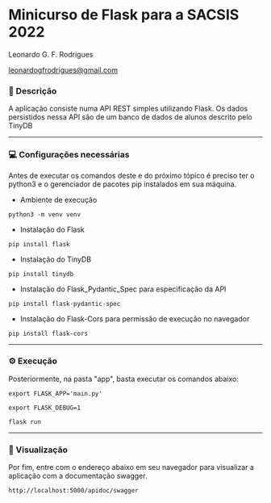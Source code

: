 # Minicurso de Flask para a SACSIS 2022

Leonardo G. F. Rodrigues 

leonardogfrodrigues@gmail.com

### :memo: Descrição
A aplicação consiste numa API REST simples utilizando Flask. Os dados persistidos nessa API são de um banco de dados de alunos descrito pelo TinyDB 
__________________

### :computer: Configurações necessárias 
Antes de executar os comandos deste e do próximo tópico é preciso ter o python3 e o gerenciador de pacotes pip instalados em sua máquina.

- Ambiente de execução
```
python3 -m venv venv
```
- Instalação do Flask
```
pip install flask
```
- Instalação do TinyDB
```
pip install tinydb
```
- Instalação do Flask_Pydantic_Spec para especificação da API
```
pip install flask-pydantic-spec
```
- Instalação do Flask-Cors para permissão de execução no navegador
```
pip install flask-cors
```

__________________
### :gear: Execução
Posteriormente, na pasta "app", basta executar os comandos abaixo:

```
export FLASK_APP='main.py'
```

```
export FLASK_DEBUG=1
```

```
flask run
```

__________________
### :eyes: Visualização

Por fim, entre com o endereço abaixo em seu navegador para visualizar a aplicação com a documentação swagger.

```
http://localhost:5000/apidoc/swagger
```

